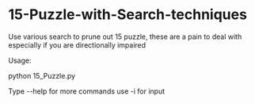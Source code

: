 # 15-Puzzle-with-Search-techniques
Use various search to prune out 15 puzzle, these are a pain to deal with especially if you are directionally impaired


Usage: 

python 15_Puzzle.py 

Type --help for more commands
use -i for input
